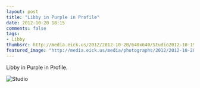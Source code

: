 ```yaml
---
layout: post
title: "Libby in Purple in Profile"
date: 2012-10-20 18:15
comments: false
tags: 
- Libby
thumbsrc: http://media.eick.us/2012/2012-10-20/640x640/Studio2012-10-19at19-30-39-2012-10-19at19-30-39.jpg
featured_image: "http://media.eick.us/media/photographs/2012/2012-10-20/Studio2012-10-19at19-30-39-2012-10-19at19-30-39.jpg"
---
```

Libby in Purple in Profile.

![Studio](http://media.eick.us/media/photographs/2012/2012-10-20/Studio2012-10-19at19-30-39-2012-10-19at19-30-39.jpg)

